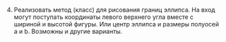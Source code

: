 4. Реализовать метод (класс) для рисования границ эллипса. На вход могут поступать координаты левого верхнего угла вместе с шириной и высотой фигуры. Или центр эллипса и размеры полуосей a и b. Возможны и другие варианты.
